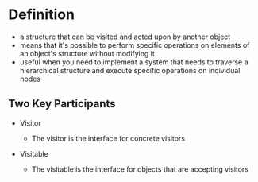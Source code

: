 ﻿# Definition

- a structure that can be visited and acted upon by another object
- means that it's possible to perform specific operations on elements of an object's structure without modifying it
- useful when you need to implement a system that needs to traverse a hierarchical structure and execute specific operations on individual nodes

## Two Key Participants

- Visitor
  - The visitor is the interface for concrete visitors

- Visitable
  - The visitable is the interface for objects that are accepting visitors